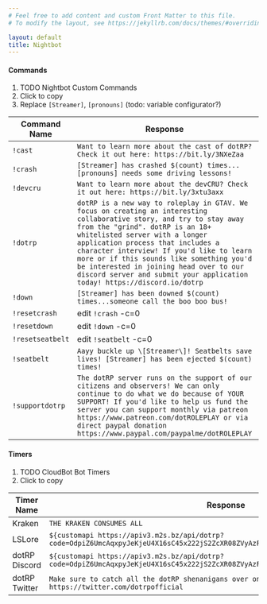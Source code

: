 ```yaml
---
# Feel free to add content and custom Front Matter to this file.
# To modify the layout, see https://jekyllrb.com/docs/themes/#overriding-theme-defaults

layout: default
title: Nightbot
---
```


#### Commands

1. TODO Nightbot Custom Commands
2. Click to copy
3. Replace `[Streamer]`, `[pronouns]` (todo: variable configurator?)

<div markdown="1" class="content-table">

| Command Name   | Response                                                                                                                                                                                                                                                                                                                                                                                                                                  | Access Level |
| -------------- | ----------------------------------------------------------------------------------------------------------------------------------------------------------------------------------------------------------------------------------------------------------------------------------------------------------------------------------------------------------------------------------------------------------------------------------------- | ------------ |
| `!cast`          | `Want to learn more about the cast of dotRP? Check it out here: https://bit.ly/3NXeZaa`                                                                                                                                                                                                                                                                                             | Everyone     |
| `!crash`         | `[Streamer] has crashed $(count) times...[pronouns] needs some driving lessons!`                                                                                                                                                                                                                                                                                                                                                       | Mods         |
| `!devcru`        | `Want to learn more about the devCRU? Check it out here: https://bit.ly/3xtu3axx`                                                                                                                                                                                                             | Everyone     |
| `!dotrp`         | `dotRP is a new way to roleplay in GTAV. We focus on creating an interesting collaborative story, and try to stay away from the "grind". dotRP is an 18+ whitelisted server with a longer application process that includes a character interview! If you'd like to learn more or if this sounds like something you'd be interested in joining head over to our discord server and submit your application today! https://discord.io/dotrp` | Everyone     |
| `!down`          | `[Streamer] has been downed $(count) times...someone call the boo boo bus!`                                                                                                                                                                                                                                                                                                                                                              | Mods         |
| `!resetcrash`    | edit `!crash` -c=0                                                                                                                                                                                                                                                                                                                                                                                                                          | Mods         |
| `!resetdown`     | edit `!down` -c=0                                                                                                                                                                                                                                                                                                                                                                                                                           | Mods         |
| `!resetseatbelt` | edit `!seatbelt` -c=0                                                                                                                                                                                                                                                                                                                                                                                                                       | Mods         |
| `!seatbelt`      | `Aayy buckle up \[Streamer\]! Seatbelts save lives! [Streamer] has been ejected $(count) times!`                                                                                                                                                                                                                                                                                                                                                | Everyone     |
| `!supportdotrp`  | `The dotRP server runs on the support of our citizens and observers! We can only continue to do what we do because of YOUR SUPPORT! If you'd like to help us fund the server you can support monthly via patreon https://www.patreon.com/dotROLEPLAY or via direct paypal donation https://www.paypal.com/paypalme/dotROLEPLAY`                                                                                                             | Everyone     |

</div>

#### Timers

1. TODO CloudBot Bot Timers
2. Click to copy

<div markdown="1" class="content-table">

| Timer Name    | Response                                                                                                                          | Time Interval (Reccommedned) |
| ------------- | --------------------------------------------------------------------------------------------------------------------------------- | ---------------------------- |
| Kraken        | `THE KRAKEN CONSUMES ALL`                                                                                                         | 30 minutes                   |
| LSLore        | `${customapi https://apiv3.m2s.bz/api/dotrp?code=OdpiZ6UmcAqxpyJeKjeU4X16sC45x222jS2ZcXR08ZVyAzFus3Yi5w==&name=lslore&type=timers}`  | 60 minutes                   |
| dotRP Discord | `${customapi https://apiv3.m2s.bz/api/dotrp?code=OdpiZ6UmcAqxpyJeKjeU4X16sC45x222jS2ZcXR08ZVyAzFus3Yi5w==&name=discord&type=timers}` | 30 minutes                   |
| dotRP Twitter | `Make sure to catch all the dotRP shenanigans over on twitter! https://twitter.com/dotrpofficial`                                 | 15-20 minutes                |

</div>
